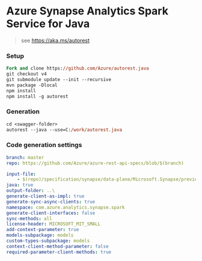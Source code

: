 # Azure Synapse Analytics Spark Service for Java

> see https://aka.ms/autorest

### Setup
```ps
Fork and clone https://github.com/Azure/autorest.java 
git checkout v4
git submodule update --init --recursive
mvn package -Dlocal
npm install
npm install -g autorest
```

### Generation
```ps
cd <swagger-folder>
autorest --java --use=C:/work/autorest.java
```

### Code generation settings
```yaml
branch: master
repo: https://github.com/Azure/azure-rest-api-specs/blob/$(branch)
```

```yaml
input-file:
    - $(repo)/specification/synapse/data-plane/Microsoft.Synapse/preview/2019-11-01-preview/sparkJob.json
java: true
output-folder: ..\
generate-client-as-impl: true
generate-sync-async-clients: true
namespace: com.azure.analytics.synapse.spark
generate-client-interfaces: false
sync-methods: all
license-header: MICROSOFT_MIT_SMALL
add-context-parameter: true
models-subpackage: models
custom-types-subpackage: models
context-client-method-parameter: false
required-parameter-client-methods: true
```

